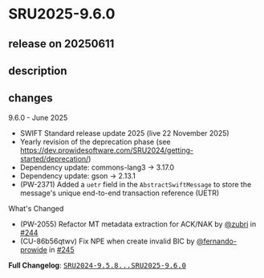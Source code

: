 # SRU2025-9.6.0

## release on 20250611
## description
## changes
9.6.0 - June 2025

* SWIFT Standard release update 2025 (live 22 November 2025)
* Yearly revision of the deprecation phase (see <a href="https://dev.prowidesoftware.com/SRU2024/getting-started/deprecation/" rel="nofollow">https://dev.prowidesoftware.com/SRU2024/getting-started/deprecation/</a>)
* Dependency update: commons-lang3 -> 3.17.0
* Dependency update: gson -> 2.13.1
* (PW-2371) Added a <code>uetr</code> field in the <code>AbstractSwiftMessage</code> to store the message's unique end-to-end transaction reference (UETR)

What's Changed

* (PW-2055) Refactor MT metadata extraction for ACK/NAK by <a class="user-mention notranslate" data-hovercard-type="user" data-hovercard-url="/users/zubri/hovercard" data-octo-click="hovercard-link-click" data-octo-dimensions="link_type:self" href="https://github.com/zubri">@zubri</a> in <a class="issue-link js-issue-link" data-error-text="Failed to load title" data-id="3101385310" data-permission-text="Title is private" data-url="https://github.com/prowide/prowide-core/issues/244" data-hovercard-type="pull_request" data-hovercard-url="/prowide/prowide-core/pull/244/hovercard" href="https://github.com/prowide/prowide-core/pull/244">#244</a>
* (CU-86b56qtwv) Fix NPE when create invalid BIC by <a class="user-mention notranslate" data-hovercard-type="user" data-hovercard-url="/users/fernando-prowide/hovercard" data-octo-click="hovercard-link-click" data-octo-dimensions="link_type:self" href="https://github.com/fernando-prowide">@fernando-prowide</a> in <a class="issue-link js-issue-link" data-error-text="Failed to load title" data-id="3114202512" data-permission-text="Title is private" data-url="https://github.com/prowide/prowide-core/issues/245" data-hovercard-type="pull_request" data-hovercard-url="/prowide/prowide-core/pull/245/hovercard" href="https://github.com/prowide/prowide-core/pull/245">#245</a>

<strong>Full Changelog</strong>: <a class="commit-link" href="https://github.com/prowide/prowide-core/compare/SRU2024-9.5.8...SRU2025-9.6.0"><tt>SRU2024-9.5.8...SRU2025-9.6.0</tt></a>


